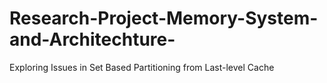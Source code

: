 # Research-Project-Memory-System-and-Architechture-
Exploring Issues in Set Based Partitioning from Last-level Cache
